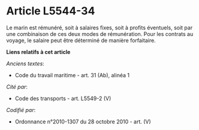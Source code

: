# Article L5544-34

Le marin est rémunéré, soit à salaires fixes, soit à profits éventuels, soit par une combinaison de ces deux modes de
rémunération. Pour les contrats au voyage, le salaire peut être déterminé de manière forfaitaire.

**Liens relatifs à cet article**

_Anciens textes_:

  - Code du travail maritime - art. 31 (Ab), alinéa 1

_Cité par_:

  - Code des transports - art. L5549-2 (V)

_Codifié par_:

  - Ordonnance n°2010-1307 du 28 octobre 2010 - art. (V)
